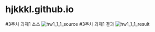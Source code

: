 # hjkkkl.github.io

#3주차 과제1 소스
![hw1_1_1_source](https://user-images.githubusercontent.com/111541925/193993292-6350c28c-1387-4d90-951c-39c71c5be173.jpg)
#3주차 과제1 결과
![hw1_1_1_result](https://user-images.githubusercontent.com/111541925/193993235-e56a6edb-3121-41f5-bb1e-6c467f2a94cb.jpg)
